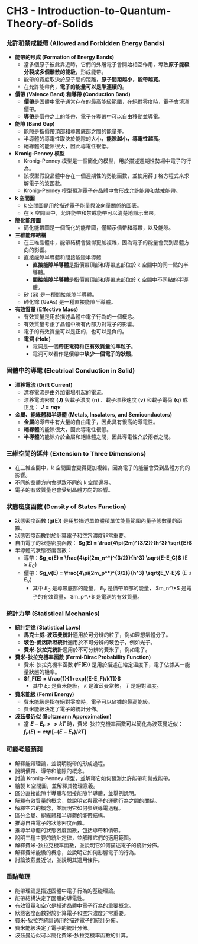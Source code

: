 # CH3 - Introduction-to-Quantum-Theory-of-Solids

### 允許和禁戒能帶 (Allowed and Forbidden Energy Bands)

*   **能帶的形成 (Formation of Energy Bands)**
    *   當多個原子彼此靠近時，它們的外層電子會開始相互作用，導致**原子能級分裂成多個離散的能級**，形成能帶。
    *   能帶的寬度取決於原子間的距離，**原子間距越小，能帶越寬**。
    *   在允許能帶內，**電子的能量可以是準連續的**。
*   **價帶 (Valence Band) 和導帶 (Conduction Band)**
    *   **價帶**是固體中電子通常存在的最高能級範圍，在絕對零度時，電子會填滿價帶。
    *   **導帶**是價帶之上的能帶，電子在導帶中可以自由移動並導電。
*   **能隙 (Band Gap)**
    *   能隙是指價帶頂部和導帶底部之間的能量差。
    *   半導體的導電性取決於能隙的大小，**能隙越小，導電性越高**。
    *   絕緣體的能隙很大，因此導電性很低。
*   **Kronig-Penney 模型**
    *   Kronig-Penney 模型是一個簡化的模型，用於描述週期性勢場中電子的行為。
    *   該模型假設晶體中存在一個週期性的勢能函數，並使用薛丁格方程式來求解電子的波函數。
    *   Kronig-Penney 模型預測電子在晶體中會形成允許能帶和禁戒能帶。
*   **k 空間圖**
    *   k 空間圖是用於描述電子能量與波向量關係的圖表。
    *   在 k 空間圖中，允許能帶和禁戒能帶可以清楚地顯示出來。
*   **簡化能帶圖**
    *   簡化能帶圖是一個簡化的能帶圖，僅顯示價帶和導帶，以及能隙。
*   **三維能帶結構**
    *   在三維晶體中，能帶結構會變得更加複雜，因為電子的能量會受到晶體方向的影響。
    *   直接能隙半導體和間接能隙半導體
        *   **直接能隙半導體**是指價帶頂部和導帶底部位於 k 空間中的同一點的半導體。 
        *   **間接能隙半導體**是指價帶頂部和導帶底部位於 k 空間中不同點的半導體。 
    *   矽 (Si) 是一種間接能隙半導體。
    *   砷化鎵 (GaAs) 是一種直接能隙半導體。
*   **有效質量 (Effective Mass)**
    *   有效質量是用於描述晶體中電子行為的一個概念。
    *   有效質量考慮了晶體中所有內部力對電子的影響。
    *   電子的有效質量可以是正的，也可以是負的。
    *   **電洞 (Hole)**
        *   電洞是一個**帶正電荷**和**正有效質量**的**準粒子**。
        *   電洞可以看作是價帶中**缺少一個電子的狀態**。

### 固體中的導電 (Electrical Conduction in Solid)

*   **漂移電流 (Drift Current)**
    *   漂移電流是由外加電場引起的電流。
    *   漂移電流密度  **(J)**  與載子濃度  **(n)**  、載子漂移速度  **(v)**  和載子電荷  **(q)**  成正比：
        **$J = nqv$**
*   **金屬、絕緣體和半導體 (Metals, Insulators, and Semiconductors)**
    *   **金屬**的導帶中有大量的自由電子，因此具有很高的導電性。
    *   **絕緣體**的能隙很大，因此導電性很低。
    *   **半導體**的能隙介於金屬和絕緣體之間，因此導電性介於兩者之間。

### 三維空間的延伸 (Extension to Three Dimensions)

*   在三維空間中，k 空間圖會變得更加複雜，因為電子的能量會受到晶體方向的影響。
*   不同的晶體方向會導致不同的 k 空間邊界。
*   電子的有效質量也會受到晶體方向的影響。

### 狀態密度函數 (Density of States Function)

*   狀態密度函數  **(g(E))**  是用於描述單位體積單位能量範圍內量子態數量的函數。
*   狀態密度函數對於計算電子和空穴濃度非常重要。
*   自由電子的狀態密度函數：
    **$g(E) = \frac{4\pi(2m)^{3/2}}{h^3} \sqrt{E}$**
*   半導體的狀態密度函數：
    *   導帶：**$g_c(E) = \frac{4\pi(2m_n^*)^{3/2}}{h^3} \sqrt{E-E_C}$**  (E ≥  $E_C$)
    *   價帶：**$g_v(E) = \frac{4\pi(2m_p^*)^{3/2}}{h^3} \sqrt{E_V-E}$**  (E ≤  $E_V$)
        *   其中  $E_C$  是導帶底部的能量， $E_V$  是價帶頂部的能量， $m_n^\*$  是電子的有效質量， $m_p^\*$  是電洞的有效質量。

### 統計力學 (Statistical Mechanics)

*   **統計定律 (Statistical Laws)**
    *   **馬克士威-波茲曼統計**適用於可分辨的粒子，例如理想氣體分子。
    *   **玻色-愛因斯坦統計**適用於不可分辨的玻色子，例如光子。
    *   **費米-狄拉克統計**適用於不可分辨的費米子，例如電子。
*   **費米-狄拉克機率函數 (Fermi-Dirac Probability Function)**
    *   費米-狄拉克機率函數  **(fF(E))**  是用於描述在給定溫度下，電子佔據某一能量狀態的機率。
    *   **$f_F(E) = \frac{1}{1+exp[(E-E_F)/kT]}$** 
        *   其中  $E_F$  是費米能級， $k$  是波茲曼常數， $T$  是絕對溫度。
*   **費米能級 (Fermi Energy)**
    *   費米能級是指在絕對零度時，電子可以佔據的最高能級。
    *   費米能級決定了電子的統計分佈。
*   **波茲曼近似 (Boltzmann Approximation)**
    *   當  **$E-E_F >> kT$**  時，費米-狄拉克機率函數可以簡化為波茲曼近似：
        **$f_F(E) ≈ exp[-(E-E_F)/kT]$** 

### 可能考題預測

*   解釋能帶理論，並說明能帶的形成過程。
*   說明價帶、導帶和能隙的概念。
*   討論 Kronig-Penney 模型，並解釋它如何預測允許能帶和禁戒能帶。
*   繪製 k 空間圖，並解釋其物理意義。
*   區分直接能隙半導體和間接能隙半導體，並舉例說明。
*   解釋有效質量的概念，並說明它與電子的運動行為之間的關係。
*   解釋空穴的概念，並說明它如何參與導電過程。
*   區分金屬、絕緣體和半導體的能帶結構。
*   推導自由電子的狀態密度函數。
*   推導半導體的狀態密度函數，包括導帶和價帶。
*   說明三種主要的統計定律，並解釋它們的適用範圍。
*   解釋費米-狄拉克機率函數，並說明它如何描述電子的統計分佈。
*   解釋費米能級的概念，並說明它如何影響電子的行為。
*   討論波茲曼近似，並說明其適用條件。

### 重點整理

*   能帶理論是描述固體中電子行為的基礎理論。
*   能帶結構決定了固體的導電性。
*   有效質量和空穴是描述晶體中電子行為的重要概念。
*   狀態密度函數對於計算電子和空穴濃度非常重要。
*   費米-狄拉克統計適用於描述電子的統計分佈。
*   費米能級決定了電子的統計分佈。
*   波茲曼近似可以簡化費米-狄拉克機率函數的計算。
